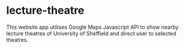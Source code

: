 # lecture-theatre
This website app utilises Google Maps Javascript API to show nearby lecture theatres of University of Sheffield and direct user to selected theatres.
